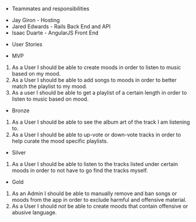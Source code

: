 * Teammates and responsibilities
- Jay Giron - Hosting
- Jared Edwards - Rails Back End and API
- Isaac Duarte - AngularJS Front End 


* User Stories

* MVP
1. As a User I should be able to create moods in order to listen to music based on my mood.
2. As a User I should be able to add songs to moods in order to better match the playlist to my mood.
3. As a user I should be able to get a playlist of a certain length in order to listen to music based on mood.

* Bronze
1. As a User I should be able to see the album art of the track I am listening to.
2. As a User I should be able to up-vote or down-vote tracks in order to help curate the mood specific playlists.

* Silver
1. As a User I should be able to listen to the tracks listed under certain moods in order to not have to go find the tracks myself.

* Gold
1. As an Admin I should be able to manually remove and ban songs or moods from the app in order to exclude harmful and offensive material.
2. As a User I should *not* be able to create moods that contain offensive or abusive language.
